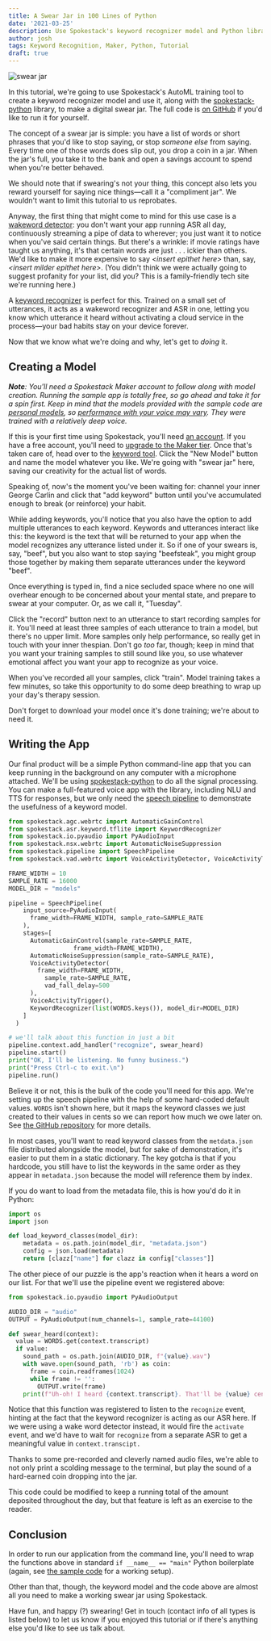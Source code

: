 ```yaml
---
title: A Swear Jar in 100 Lines of Python
date: '2021-03-25'
description: Use Spokestack's keyword recognizer model and Python library to help save up for a rainy day.
author: josh
tags: Keyword Recognition, Maker, Python, Tutorial
draft: true
---
```


![swear jar](images/swear_jar.jpg 'swear jar')

In this tutorial, we're going to use Spokestack's AutoML training tool to create a keyword recognizer model and use it, along with the [spokestack-python](https://github.com/spokestack/spokestack-python) library, to make a digital swear jar. The full code is [on GitHub](https://github.com/spokestack/swear-jar-python) if you'd like to run it for yourself.

The concept of a swear jar is simple: you have a list of words or short phrases that you'd like to stop saying, or stop _someone else_ from saying. Every time one of those words does slip out, you drop a coin in a jar. When the jar's full, you take it to the bank and open a savings account to spend when you're better behaved.

We should note that if swearing's not your thing, this concept also lets you reward yourself for saying nice things—call it a "compliment jar". We wouldn't want to limit this tutorial to us reprobates.

Anyway, the first thing that might come to mind for this use case is a [wakeword detector](/docs/concepts/wake-word): you don't want your app running ASR all day, continuously streaming a pipe of data to wherever; you just want it to notice when you've said certain things. But there's a wrinkle: if movie ratings have taught us anything, it's that certain words are just . . . ickier than others. We'd like to make it more expensive to say _\<insert epithet here\>_ than, say, _\<insert milder epithet here\>_. (You didn't think we were actually going to suggest profanity for your list, did you? This is a family-friendly tech site we're running here.)

A [keyword recognizer](/docs/concepts/keywords) is perfect for this. Trained on a small set of utterances, it acts as a wakeword recognizer and ASR in one, letting you know which utterance it heard without activating a cloud service in the process—your bad habits stay on your device forever.

Now that we know what we're doing and why, let's get to _doing_ it.

## Creating a Model

_**Note**: You'll need a Spokestack Maker account to follow along with model creation. Running the sample app is totally free, so go ahead and take it for a spin first. Keep in mind that the models provided with the sample code are [personal models](/docs/concepts/keywords#personal-keyword), so [performance with your voice may vary](what-are-personal-ai-models). They were trained with a relatively deep voice._

If this is your first time using Spokestack, you'll need [an account](/create). If you have a free account, you'll need to [upgrade to the Maker tier](/account/settings#billing). Once that's taken care of, head over to the [keyword tool](/account/keyword). Click the "New Model" button and name the model whatever you like. We're going with "swear jar" here, saving our creativity for the actual list of words.

Speaking of, now's the moment you've been waiting for: channel your inner George Carlin and click that "add keyword" button until you've accumulated enough to break (or reinforce) your habit.

While adding keywords, you'll notice that you also have the option to add multiple utterances to each keyword. Keywords and utterances interact like this: the keyword is the text that will be returned to your app when the model recognizes any utterance listed under it. So if one of your swears is, say, "beef", but you also want to stop saying "beefsteak", you might group those together by making them separate utterances under the keyword "beef".

Once everything is typed in, find a nice secluded space where no one will overhear enough to be concerned about your mental state, and prepare to swear at your computer. Or, as we call it, "Tuesday".

Click the "record" button next to an utterance to start recording samples for it. You'll need at least three samples of each utterance to train a model, but there's no upper limit. More samples only help performance, so really get in touch with your inner thespian. Don't go _too_ far, though; keep in mind that you want your training samples to still sound like you, so use whatever emotional affect you want your app to recognize as your voice.

When you've recorded all your samples, click "train". Model training takes a few minutes, so take this opportunity to do some deep breathing to wrap up your day's therapy session.

Don't forget to download your model once it's done training; we're about to need it.

## Writing the App

Our final product will be a simple Python command-line app that you can keep running in the background on any computer with a microphone attached. We'll be using [spokestack-python](https://github.com/spokestack/spokestack-python) to do all the signal processing. You can make a full-featured voice app with the library, including NLU and TTS for responses, but we only need the [speech pipeline](/docs/python/speech-pipeline) to demonstrate the usefulness of a keyword model.

```python
from spokestack.agc.webrtc import AutomaticGainControl
from spokestack.asr.keyword.tflite import KeywordRecognizer
from spokestack.io.pyaudio import PyAudioInput
from spokestack.nsx.webrtc import AutomaticNoiseSuppression
from spokestack.pipeline import SpeechPipeline
from spokestack.vad.webrtc import VoiceActivityDetector, VoiceActivityTrigger

FRAME_WIDTH = 10
SAMPLE_RATE = 16000
MODEL_DIR = "models"

pipeline = SpeechPipeline(
    input_source=PyAudioInput(
      frame_width=FRAME_WIDTH, sample_rate=SAMPLE_RATE
    ),
    stages=[
      AutomaticGainControl(sample_rate=SAMPLE_RATE,
                  frame_width=FRAME_WIDTH),
      AutomaticNoiseSuppression(sample_rate=SAMPLE_RATE),
      VoiceActivityDetector(
        frame_width=FRAME_WIDTH,
          sample_rate=SAMPLE_RATE,
          vad_fall_delay=500
      ),
      VoiceActivityTrigger(),
      KeywordRecognizer(list(WORDS.keys()), model_dir=MODEL_DIR)
    ]
  )

# we'll talk about this function in just a bit
pipeline.context.add_handler("recognize", swear_heard)
pipeline.start()
print("OK, I'll be listening. No funny business.")
print("Press Ctrl-c to exit.\n")
pipeline.run()
```

Believe it or not, this is the bulk of the code you'll need for this app. We're setting up the speech pipeline with the help of some hard-coded default values. `WORDS` isn't shown here, but it maps the keyword classes we just created to their values in cents so we can report how much we owe later on. See [the GitHub repository](https://github.com/spokestack/swear-jar-python) for more details.

In most cases, you'll want to read keyword classes from the `metdata.json` file distributed alongside the model, but for sake of demonstration, it's easier to put them in a static dictionary. The key gotcha is that if you hardcode, you still have to list the keywords in the same order as they appear in `metadata.json` because the model will reference them by index.

If you do want to load from the metadata file, this is how you'd do it in Python:

```python
import os
import json

def load_keyword_classes(model_dir):
    metadata = os.path.join(model_dir, "metadata.json")
    config = json.load(metadata)
    return [clazz["name"] for clazz in config["classes"]]
```

The other piece of our puzzle is the app's reaction when it hears a word on our list. For that we'll use the pipeline event we registered above:

```python
from spokestack.io.pyaudio import PyAudioOutput

AUDIO_DIR = "audio"
OUTPUT = PyAudioOutput(num_channels=1, sample_rate=44100)

def swear_heard(context):
  value = WORDS.get(context.transcript)
  if value:
    sound_path = os.path.join(AUDIO_DIR, f"{value}.wav")
    with wave.open(sound_path, 'rb') as coin:
      frame = coin.readframes(1024)
      while frame != '':
        OUTPUT.write(frame)
    print(f"Uh-oh! I heard {context.transcript}. That'll be {value} cents.")
```

Notice that this function was registered to listen to the `recognize` event, hinting at the fact that the keyword recognizer is acting as our ASR here. If we were using a wake word detector instead, it would fire the `activate` event, and we'd have to wait for `recognize` from a separate ASR to get a meaningful value in `context.transcipt.`

Thanks to some pre-recorded and cleverly named audio files, we're able to not only print a scolding message to the terminal, but play the sound of a hard-earned coin dropping into the jar.

This code could be modified to keep a running total of the amount deposited throughout the day, but that feature is left as an exercise to the reader.

## Conclusion

In order to run our application from the command line, you'll need to wrap the functions above in standard `if __name__ == "main"` Python boilerplate (again, see [the sample code](https://github.com/spokestack/swear-jar-python) for a working setup).

Other than that, though, the keyword model and the code above are almost all you need to make a working swear jar using Spokestack.

Have fun, and happy (?) swearing! Get in touch (contact info of all types is listed below) to let us know if you enjoyed this tutorial or if there's anything else you'd like to see us talk about.
